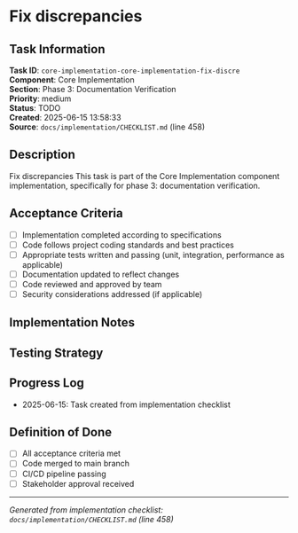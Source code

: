 # Fix discrepancies

## Task Information

**Task ID**: `core-implementation-core-implementation-fix-discre`  
**Component**: Core Implementation  
**Section**: Phase 3: Documentation Verification  
**Priority**: medium  
**Status**: TODO  
**Created**: 2025-06-15 13:58:33  
**Source**: `docs/implementation/CHECKLIST.md` (line 458)  

## Description

Fix discrepancies
This task is part of the Core Implementation component implementation, specifically for phase 3: documentation verification.

## Acceptance Criteria

- [ ] Implementation completed according to specifications
- [ ] Code follows project coding standards and best practices
- [ ] Appropriate tests written and passing (unit, integration, performance as applicable)
- [ ] Documentation updated to reflect changes
- [ ] Code reviewed and approved by team
- [ ] Security considerations addressed (if applicable)

## Implementation Notes

<!-- Add specific implementation notes, design decisions, or technical requirements here -->

## Testing Strategy

<!-- Describe the testing approach for this task -->

## Progress Log

<!-- Add progress updates here -->
- 2025-06-15: Task created from implementation checklist

## Definition of Done

- [ ] All acceptance criteria met
- [ ] Code merged to main branch
- [ ] CI/CD pipeline passing
- [ ] Stakeholder approval received

---

*Generated from implementation checklist: `docs/implementation/CHECKLIST.md` (line 458)*
